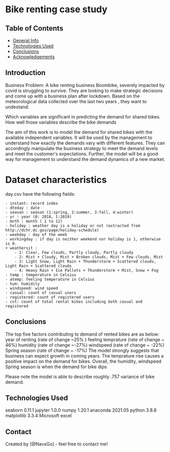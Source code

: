 # Bike renting case study

## Table of Contents

* [General Info](#general-information)
* [Technologies Used](#technologies-used)
* [Conclusions](#conclusions)
* [Acknowledgements](#acknowledgements)


## Introduction

Business Problem: A bike renting business Boombike, severely impacted by covid is struggling to survive. They are looking  to make strategic decisions and come up with a business plan after lockdown.
 Based on the meteorological data collected over the last two years , they want to undestand:
 
  Which variables are significant in predicting the demand for shared bikes.
  How well those variables describe the bike demands

The aim of this work is to model the demand for shared bikes with the available independent variables. It will be used by the management to understand how exactly the demands vary with different features. They can accordingly manipulate the business strategy to meet the demand levels and meet the customer's expectations. Further, the model will be a good way for management to understand the demand dynamics of a new market.


# Dataset characteristics

day.csv have the following fields:
	
	- instant: record index
	- dteday : date
	- season : season (1:spring, 2:summer, 3:fall, 4:winter)
	- yr : year (0: 2018, 1:2019)
	- mnth : month ( 1 to 12)
	- holiday : weather day is a holiday or not (extracted from http://dchr.dc.gov/page/holiday-schedule)
	- weekday : day of the week
	- workingday : if day is neither weekend nor holiday is 1, otherwise is 0.
	+ weathersit : 
		- 1: Clear, Few clouds, Partly cloudy, Partly cloudy
		- 2: Mist + Cloudy, Mist + Broken clouds, Mist + Few clouds, Mist
		- 3: Light Snow, Light Rain + Thunderstorm + Scattered clouds, Light Rain + Scattered clouds
		- 4: Heavy Rain + Ice Pallets + Thunderstorm + Mist, Snow + Fog
	- temp : temperature in Celsius
	- atemp: feeling temperature in Celsius
	- hum: humidity
	- windspeed: wind speed
	- casual: count of casual users
	- registered: count of registered users
	- cnt: count of total rental bikes including both casual and registered
	
## Conclusions

The top five factors contributing to demand of rented bikes are as below:
year of renting (rate of change ~25% )
feeling temprature (rate of change ~ 46%)
humidity (rate of change ~-27%)
windspeed (rate of change ~ -22%)
Spring season (rate of change ~ -17%)
The model strongly suggests that business can expect growth in coming years. The temprature rise causes a positive impact on the demand for bikes. Overall, the humidity, windspeed Spring season is when the demand for bike dips

Please note the model is able to describe roughly .757 variance of bike demand.

## Technologies Used

seaborn 0.11.1
jupyter 1.0.0
numpy 1.20.1
anaconda 2021.05
python 3.8.8 
matplotlib 3.3.4
Microsoft excel


## Contact

Created by [@NavsGo] - feel free to contact me!

